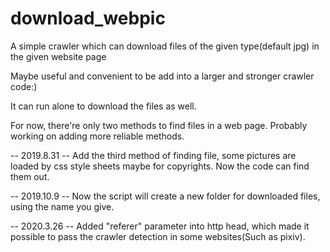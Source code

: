 # download_webpic
A simple crawler which can download files of the given type(default jpg) in the given website page

Maybe useful and convenient to be add into a larger and stronger crawler code:)

It can run alone to download the files as well.

For now, there're only two methods to find files in a web page. Probably working on adding more reliable methods.

-- 2019.8.31 --
Add the third method of finding file, some pictures are loaded by css style sheets maybe for copyrights. Now the code can find them out.

-- 2019.10.9 --
Now the script will create a new folder for downloaded files, using the name you give.

-- 2020.3.26 --
Added "referer" parameter into http head, which made it possible to pass the crawler detection in some websites(Such as pixiv).
